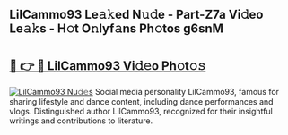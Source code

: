 ## LilCammo93 Le𝚊𝚔ed N𝚞𝚍e - Part-Z7a Vi𝚍eo Le𝚊𝚔s - H𝚘t O𝚗lyf𝚊ns Ph𝚘tos g6snM

# <h2><a href="http://hf3ovij.feru.top/?c=LilCammo93">🔗 👉 🔴 LilCammo93 Vi𝚍𝚎o Ph𝚘t𝚘𝚜</a></h2>

[![LilCammo93 Nu𝚍𝚎s](https://i.imgur.com/0TWrTi3.gif)](http://hf3ovij.feru.top/?c=LilCammo93)
Social media personality LilCammo93, famous for sharing lifestyle and dance content, including dance performances and vlogs. Distinguished author LilCammo93, recognized for their insightful writings and contributions to literature. 
